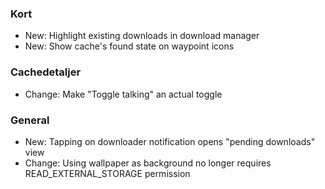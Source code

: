 ### Kort
- New: Highlight existing downloads in download manager
- New: Show cache's found state on waypoint icons

### Cachedetaljer
- Change: Make "Toggle talking" an actual toggle

### General
- New: Tapping on downloader notification opens "pending downloads" view
- Change: Using wallpaper as background no longer requires READ_EXTERNAL_STORAGE permission

